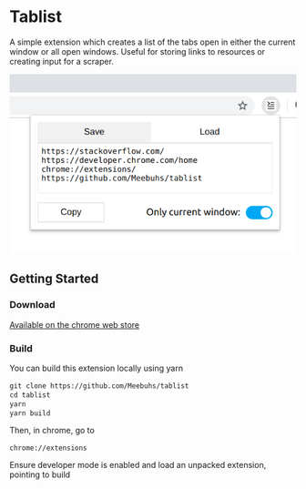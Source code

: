 # Tablist
A simple extension which creates a list of the tabs open in either the current window or all open windows. 
Useful for storing links to resources or creating input for a scraper. 

![Tablist demo](docs/tablist-demo-640-400.png)

## Getting Started

### Download 

[Available on the chrome web store](https://chrome.google.com/webstore/detail/ijdfnmbclpjjonoehpboopalfepbocjj)

### Build
You can build this extension locally using yarn

```
git clone https://github.com/Meebuhs/tablist
cd tablist
yarn
yarn build
```

Then, in chrome, go to 
```
chrome://extensions
```

Ensure developer mode is enabled and load an unpacked extension, pointing to build